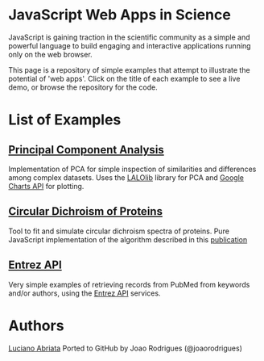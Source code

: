 # JavaScript Web Apps in Science

JavaScript is gaining traction in the scientific community as a simple and powerful language
to build engaging and interactive applications running only on the web browser. 

This page is a repository of simple examples that attempt to illustrate the potential of 'web apps'.
Click on the title of each example to see a live demo, or browse the repository for the code.

# List of Examples

## [Principal Component Analysis](pca/index.html)
Implementation of PCA for simple inspection of similarities and differences among complex datasets. Uses
the [LALOlib](http://mlweb.loria.fr/lalolab/lalolib.html) library for PCA and 
[Google Charts API](https://developers.google.com/chart/) for plotting.

## [Circular Dichroism of Proteins](circular-dichroism/index.html)
Tool to fit and simulate circular dichroism spectra of proteins. 
Pure JavaScript implementation of the algorithm described in this 
[publication](http://pubs.acs.org/doi/abs/10.1021/ed200060t)

## [Entrez API](circular-dichroism/index.html)
Very simple examples of retrieving records from PubMed from keywords and/or authors, using
the [Entrez API](https://www.ncbi.nlm.nih.gov/home/develop/api/) services.

# Authors
[Luciano Abriata](https://github.com/labriata)
Ported to GitHub by Joao Rodrigues (@joaorodrigues)
